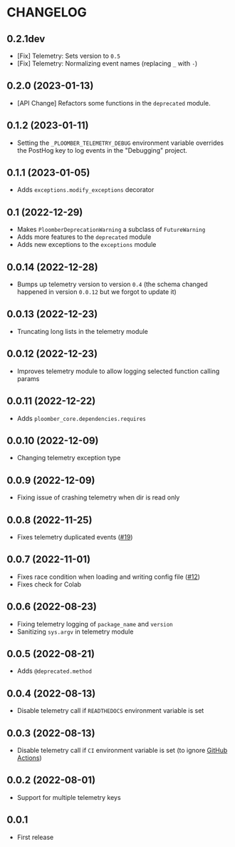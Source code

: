 # CHANGELOG

## 0.2.1dev
* [Fix] Telemetry: Sets version to `0.5`
* [Fix] Telemetry: Normalizing event names (replacing `_` with `-`)

## 0.2.0 (2023-01-13)
* [API Change] Refactors some functions in the `deprecated` module.

## 0.1.2 (2023-01-11)
* Setting the `_PLOOMBER_TELEMETRY_DEBUG` environment variable overrides the PostHog key to log events in the "Debugging" project.

## 0.1.1 (2023-01-05)
* Adds `exceptions.modify_exceptions` decorator

## 0.1 (2022-12-29)
* Makes `PloomberDeprecationWarning` a subclass of `FutureWarning`
* Adds more features to the `deprecated` module
* Adds new exceptions to the `exceptions` module
## 0.0.14 (2022-12-28)
* Bumps up telemetry version to version `0.4` (the schema changed happened in version `0.0.12` but we forgot to update it)

## 0.0.13 (2022-12-23)
* Truncating long lists in the telemetry module

## 0.0.12 (2022-12-23)
* Improves telemetry module to allow logging selected function calling params

## 0.0.11 (2022-12-22)
* Adds `ploomber_core.dependencies.requires`

## 0.0.10 (2022-12-09)
* Changing telemetry exception type

## 0.0.9 (2022-12-09)
* Fixing issue of crashing telemetry when dir is read only

## 0.0.8 (2022-11-25)
* Fixes telemetry duplicated events ([#19](https://github.com/ploomber/core/issues/19))

## 0.0.7 (2022-11-01)
* Fixes race condition when loading and writing config file ([#12](https://github.com/ploomber/core/issues/12))
* Fixes check for Colab

## 0.0.6 (2022-08-23)
* Fixing telemetry logging of `package_name` and `version`
* Sanitizing `sys.argv` in telemetry module

## 0.0.5 (2022-08-21)
* Adds `@deprecated.method`

## 0.0.4 (2022-08-13)
* Disable telemetry call if `READTHEDOCS` environment variable is set

## 0.0.3 (2022-08-13)
* Disable telemetry call if `CI` environment variable is set (to ignore [GitHub Actions](https://docs.github.com/en/actions/learn-github-actions/environment-variables#default-environment-variables))

## 0.0.2 (2022-08-01)
* Support for multiple telemetry keys
## 0.0.1
* First release
